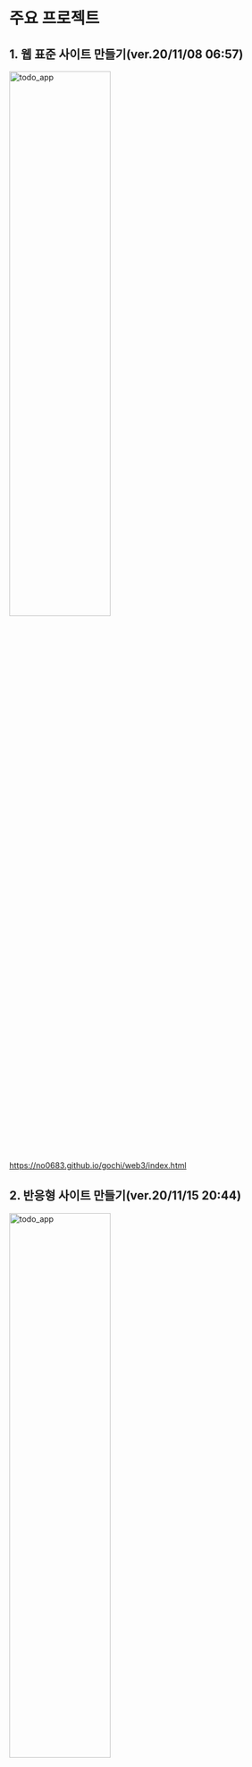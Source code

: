 # 주요 프로젝트

## 1. 웹 표준 사이트 만들기(ver.20/11/08 06:57)

<img src="responsive.gif" width="60%" height="50%" alt="todo_app"></img><br>
https://no0683.github.io/gochi/web3/index.html

## 2. 반응형 사이트 만들기(ver.20/11/15 20:44)

<img src="standard.gif" width="60%" height="50%" alt="todo_app"></img><br>
https://no0683.github.io/gochi/responsive/html5/index.html

## 3. 메가박스 사이트 만들기(ver.21/03/14 01:15)

<img src="mega.gif" width="60%" height="50%" alt="todo_app"></img><br>
https://no0683.github.io/gochi/mega/index.html

## 4. 리액트를 이용한 TODO앱 만들기(ver21/04/30 10:23)

<img src="todo_app.gif" width="40%" height="30%" alt="todo_app"></img><br>
https://no0683.github.io/react_todo_app

## 5. 리액트를 이용한 웹사이트 만들기(ver.21/05/08 12:16)

<img src="react_website.gif" width="60%" height="50%" alt="todo_app"></img><br>
https://no0683.github.io/react_web

## 6. 포트폴리오(ver.21/03/30 13:11)

https://no0683.github.io/gochi/portfolio/portfolio.html
